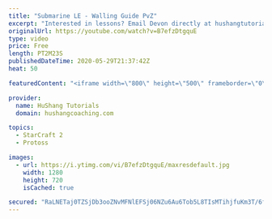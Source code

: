```yaml
---
title: "Submarine LE - Walling Guide PvZ"
excerpt: "Interested in lessons? Email Devon directly at hushangtutorials@outlook.com ------------------------------------------------------------------------------------------------------- Want to support HuShang Tutorials directly? Patreon is a website where you can contribute a monthly donation that will help"
originalUrl: https://youtube.com/watch?v=B7efzDtgquE
type: video
price: Free
length: PT2M23S
publishedDateTime: 2020-05-29T21:37:42Z
heat: 50

featuredContent: "<iframe width=\"800\" height=\"500\" frameborder=\"0\" src=\"https://www.youtube.com/embed/B7efzDtgquE\" allow=\"accelerometer; autoplay; encrypted-media; gyroscope; picture-in-picture\" allowfullscreen></iframe>"

provider:
  name: HuShang Tutorials
  domain: hushangcoaching.com

topics:
  - StarCraft 2
  - Protoss

images:
  - url: https://i.ytimg.com/vi/B7efzDtgquE/maxresdefault.jpg
    width: 1280
    height: 720
    isCached: true

secured: "RaLNETaj0TZSjDb3ooZNvMFNlEFSj06NZu6Au6Tob5L8TIsMTihjfuKm3T/6fdnw2rRG3K4goUnyS7o3kt8jxFWoPl5jkJZRU5lpVDvl2mxBiAr92Ps+QkVvJ8yjjT2Nq9/XI2HHyHH8P6c5WbUsu+SLGZj+/faYM53U8apSEZyXNWWKCiCCZXFrQB8hM1iIuWR6vd/aMEsprEY6IFQfJubLVQQekU2k1a3cabsinx//hopn1yDJU1ffyDRWO0+XsXUGz59AFnS3SKLVljAyduiAre/gFO6X6Q31veXvTk+w23ybN9M+wrii9ca0tnYfnx4l38HBOUvP32eVQwm375Si2nICNkH3cwembyr2iMgLqyaABXUrwf0SQLIwsi//aEYSi/Vnmh6PCaMsE23507SIMs2gLsopaj33CtjCfus=;MPzMqsGoB1RKQIx+Yss0+g=="
---
```


